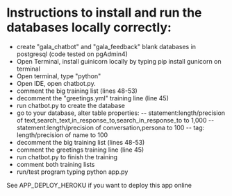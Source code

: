 # Instructions to install and run the databases locally correctly:

- create "gala_chatbot" and "gala_feedback" blank databases in postgresql (code tested on pgAdmin4)
- Open Terminal, install guinicorn locally by typing pip install gunicorn on terminal
- Open terminal, type "python"
- Open IDE, open chatbot.py.
- comment the big training list (lines 48-53)
- decomment the "greetings.yml" training line (line 45)
- run chatbot.py to create the database
- go to your database, alter table properties:
-- statement:length/precision of text,search_text,in_response_to,search_in_response_to to 1,000
-- statement:length/precision of conversation,persona to 100
-- tag: length/precision of name to 100
- decomment the big training list (lines 48-53)
- comment the greetings training line (line 45)
- run chatbot.py to finish the training
- comment both training lists 
- run/test program typing python app.py

See APP_DEPLOY_HEROKU if you want to deploy this app online



